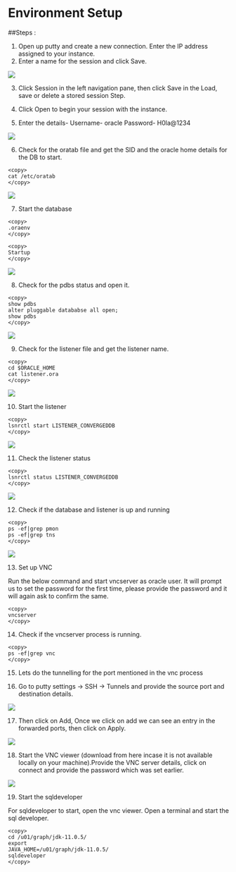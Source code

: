 
# Environment Setup 

##Steps :
<br>

1.  Open up putty and create a new connection. Enter the IP address assigned to your instance.
2.  Enter a name for the session and click Save.
 
![](./images/es1.png) 

3.	Click Session in the left navigation pane, then click Save in the Load, save or delete a stored session Step.

4.	Click Open to begin your session with the instance.

5.	Enter the details-
Username- oracle
Password- H0la@1234

![](./images/es2.png) 

6.	Check for the oratab file and get the SID  and the oracle home details for the DB to start.

````
<copy>
cat /etc/oratab
</copy>
````

![](./images/es3.png) 

7.	Start the database

````
<copy>
.oraenv
</copy>
````
````
<copy>
Startup
</copy>
````
![](./images/es4.png) 

8.	Check for the pdbs status and open it.

````
<copy>
show pdbs
alter pluggable datababse all open;
show pdbs
</copy>
````
![](./images/es5.png) 

9.	Check for the listener file and get the listener name.

````
<copy>
cd $ORACLE_HOME
cat listener.ora
</copy>
````
![](./images/es6.png)

10.	Start the listener

````
<copy>
lsnrctl start LISTENER_CONVERGEDDB
</copy>
````
![](./images/es7.png)

11.	Check the listener status

````
<copy>
lsnrctl status LISTENER_CONVERGEDDB
</copy>
````
![](./images/es8.png)

12.	Check if the database and listener is up and running

````
<copy>
ps -ef|grep pmon
ps -ef|grep tns
</copy>
````
![](./images/es9.png)

13.	Set up VNC 

Run the below command and start vncserver as oracle user. It will prompt us to set the password for the first time, please provide the password and it will again ask to confirm the same.

````
<copy>
vncserver
</copy>
````

14.	Check if the  vncserver process is running.

````
<copy>
ps -ef|grep vnc
</copy>
````

15.	Lets do the tunnelling  for the  port mentioned in the vnc process 

16.	Go to putty settings -> SSH -> Tunnels and provide the source port and destination details. 

![](./images/es10.png)

17.	Then click on Add, Once we click on add we can see an entry in the forwarded ports, then click on Apply.

![](./images/es11.png)

18.	Start the VNC viewer (download from here incase it is not available locally on your machine).Provide the VNC server details, click on connect and provide the password which was set earlier.

![](./images/es12.png)

19.	 Start the sqldeveloper

For sqldeveloper to start, open the vnc viewer. Open a terminal and start the sql developer.

````
<copy>
cd /u01/graph/jdk-11.0.5/
export
JAVA_HOME=/u01/graph/jdk-11.0.5/
sqldeveloper
</copy>
````

















